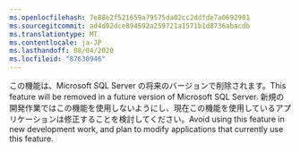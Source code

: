 ```yaml
---
ms.openlocfilehash: 7e88e2f521659a79575da02cc2ddfde7a0692901
ms.sourcegitcommit: ad4d92dce894592a259721a1571b1d8736abacdb
ms.translationtype: MT
ms.contentlocale: ja-JP
ms.lasthandoff: 08/04/2020
ms.locfileid: "87630946"
---
```

<span data-ttu-id="79b14-101">この機能は、Microsoft SQL Server の将来のバージョンで削除されます。</span><span class="sxs-lookup"><span data-stu-id="79b14-101">This feature will be removed in a future version of Microsoft SQL Server.</span></span> <span data-ttu-id="79b14-102">新規の開発作業ではこの機能を使用しないようにし、現在この機能を使用しているアプリケーションは修正することを検討してください。</span><span class="sxs-lookup"><span data-stu-id="79b14-102">Avoid using this feature in new development work, and plan to modify applications that currently use this feature.</span></span>
